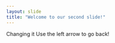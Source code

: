 ```yaml
---
layout: slide
title: "Welcome to our second slide!"
---
```

Changing it
Use the left arrow to go back!
